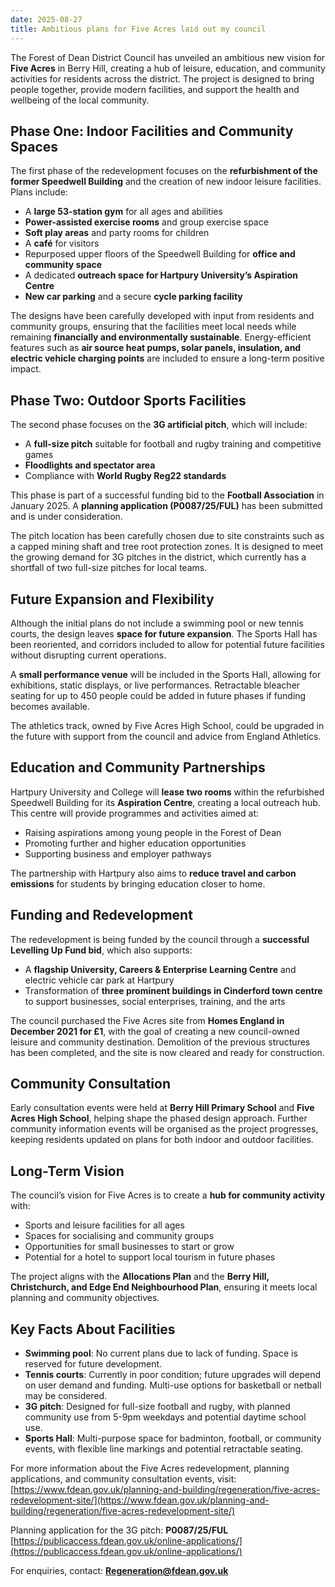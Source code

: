 ```yaml
---
date: 2025-08-27
title: Ambitious plans for Five Acres laid out my council
---
```


The Forest of Dean District Council has unveiled an ambitious new vision for **Five Acres** in Berry Hill, creating a hub of leisure, education, and community activities for residents across the district. The project is designed to bring people together, provide modern facilities, and support the health and wellbeing of the local community.

## Phase One: Indoor Facilities and Community Spaces

The first phase of the redevelopment focuses on the **refurbishment of the former Speedwell Building** and the creation of new indoor leisure facilities. Plans include:  

- A **large 53-station gym** for all ages and abilities  
- **Power-assisted exercise rooms** and group exercise space  
- **Soft play areas** and party rooms for children  
- A **café** for visitors  
- Repurposed upper floors of the Speedwell Building for **office and community space**  
- A dedicated **outreach space for Hartpury University’s Aspiration Centre**  
- **New car parking** and a secure **cycle parking facility**  

The designs have been carefully developed with input from residents and community groups, ensuring that the facilities meet local needs while remaining **financially and environmentally sustainable**. Energy-efficient features such as **air source heat pumps, solar panels, insulation, and electric vehicle charging points** are included to ensure a long-term positive impact.

## Phase Two: Outdoor Sports Facilities

The second phase focuses on the **3G artificial pitch**, which will include:  

- A **full-size pitch** suitable for football and rugby training and competitive games  
- **Floodlights and spectator area**  
- Compliance with **World Rugby Reg22 standards**  

This phase is part of a successful funding bid to the **Football Association** in January 2025. A **planning application (P0087/25/FUL)** has been submitted and is under consideration.  

The pitch location has been carefully chosen due to site constraints such as a capped mining shaft and tree root protection zones. It is designed to meet the growing demand for 3G pitches in the district, which currently has a shortfall of two full-size pitches for local teams.

## Future Expansion and Flexibility

Although the initial plans do not include a swimming pool or new tennis courts, the design leaves **space for future expansion**. The Sports Hall has been reoriented, and corridors included to allow for potential future facilities without disrupting current operations.  

A **small performance venue** will be included in the Sports Hall, allowing for exhibitions, static displays, or live performances. Retractable bleacher seating for up to 450 people could be added in future phases if funding becomes available.

The athletics track, owned by Five Acres High School, could be upgraded in the future with support from the council and advice from England Athletics.

## Education and Community Partnerships

Hartpury University and College will **lease two rooms** within the refurbished Speedwell Building for its **Aspiration Centre**, creating a local outreach hub. This centre will provide programmes and activities aimed at:  

- Raising aspirations among young people in the Forest of Dean  
- Promoting further and higher education opportunities  
- Supporting business and employer pathways  

The partnership with Hartpury also aims to **reduce travel and carbon emissions** for students by bringing education closer to home.  

## Funding and Redevelopment

The redevelopment is being funded by the council through a **successful Levelling Up Fund bid**, which also supports:  

- A **flagship University, Careers & Enterprise Learning Centre** and electric vehicle car park at Hartpury  
- Transformation of **three prominent buildings in Cinderford town centre** to support businesses, social enterprises, training, and the arts  

The council purchased the Five Acres site from **Homes England in December 2021 for £1**, with the goal of creating a new council-owned leisure and community destination. Demolition of the previous structures has been completed, and the site is now cleared and ready for construction.

## Community Consultation

Early consultation events were held at **Berry Hill Primary School** and **Five Acres High School**, helping shape the phased design approach. Further community information events will be organised as the project progresses, keeping residents updated on plans for both indoor and outdoor facilities.

## Long-Term Vision

The council’s vision for Five Acres is to create a **hub for community activity** with:  

- Sports and leisure facilities for all ages  
- Spaces for socialising and community groups  
- Opportunities for small businesses to start or grow  
- Potential for a hotel to support local tourism in future phases  

The project aligns with the **Allocations Plan** and the **Berry Hill, Christchurch, and Edge End Neighbourhood Plan**, ensuring it meets local planning and community objectives.

## Key Facts About Facilities

- **Swimming pool**: No current plans due to lack of funding. Space is reserved for future development.  
- **Tennis courts**: Currently in poor condition; future upgrades will depend on user demand and funding. Multi-use options for basketball or netball may be considered.  
- **3G pitch**: Designed for full-size football and rugby, with planned community use from 5-9pm weekdays and potential daytime school use.  
- **Sports Hall**: Multi-purpose space for badminton, football, or community events, with flexible line markings and potential retractable seating.  

For more information about the Five Acres redevelopment, planning applications, and community consultation events, visit:  
[https://www.fdean.gov.uk/planning-and-building/regeneration/five-acres-redevelopment-site/](https://www.fdean.gov.uk/planning-and-building/regeneration/five-acres-redevelopment-site/)  

Planning application for the 3G pitch: **P0087/25/FUL**  
[https://publicaccess.fdean.gov.uk/online-applications/](https://publicaccess.fdean.gov.uk/online-applications/)  

For enquiries, contact: **Regeneration@fdean.gov.uk**
